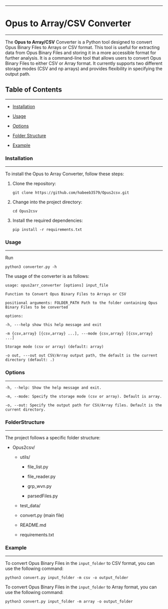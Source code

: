 
------------------------------------------------------------------------

# Opus to Array/CSV Converter

------------------------------------------------------------------------

The **Opus to Array/CSV** Converter is a Python tool designed to convert
Opus Binary Files to Arrays or CSV format. This tool is useful for
extracting data from Opus Binary Files and storing it in a more
accessible format for further analysis. It is a command-line tool that
allows users to convert Opus Binary Files to either CSV or Array format.
It currently supports two different storage modes (CSV and np arrays)
and provides flexibility in specifying the output path.

## Table of Contents

------------------------------------------------------------------------

-   [Installation](#installation)

-   [Usage](#usage)

-   [Options](#options)

-   [Folder Structure](#folderstructure)

-   [Example](#example)



### Installation 

------------------------------------------------------------------------

To install the Opus to Array Converter, follow these steps:

1.  Clone the repository:

        git clone https://github.com/habeeb3579/Opus2csv.git

2.  Change into the project directory:

        cd Opus2csv

3.  Install the required dependencies:

        pip install -r requirements.txt

### Usage 

------------------------------------------------------------------------

Run

    python3 converter.py -h

The usage of the converter is as follows:

    usage: opus2arr_converter [options] input_file

    Function to Convert Opus Binary Files to Arrays or CSV

    positional arguments: FOLDER_PATH Path to the folder containing Opus
    Binary Files to be converted

    options:

    -h, ---help show this help message and exit

    -m {csv,array} [{csv,array} ...], ---mode {csv,array} [{csv,array} ...]

    Storage mode (csv or array) (default: array)

    -o out, ---out out CSV/Array output path, the default is the current
    directory (default: .)

### Options 

------------------------------------------------------------------------

    -h, --help: Show the help message and exit.

    -m, --mode: Specify the storage mode (csv or array). Default is array.

    -o, --out: Specify the output path for CSV/Array files. Default is the
    current directory.

### FolderStructure 

------------------------------------------------------------------------

The project follows a specific folder structure:

-   Opus2csv/

    -   utils/

        -   file_list.py

        -   file_reader.py

        -   grp_wvn.py

        -   parsedFiles.py

    -   test_data/

    -   convert.py (main file)

    -   README.md

    -   requirements.txt

### Example

------------------------------------------------------------------------

To convert Opus Binary Files in the `input_folder` to CSV format, you
can use the following command:

    python3 convert.py input_folder -m csv -o output_folder

To convert Opus Binary Files in the `input_folder` to Array format, you
can use the following command:

    python3 convert.py input_folder -m array -o output_folder

